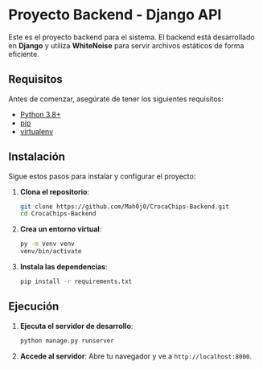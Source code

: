# Proyecto Backend - Django API

Este es el proyecto backend para el sistema. El backend está desarrollado en **Django** y utiliza **WhiteNoise** para servir archivos estáticos de forma eficiente.

## Requisitos

Antes de comenzar, asegúrate de tener los siguientes requisitos:

- [Python 3.8+](https://www.python.org/)
- [pip](https://pip.pypa.io/en/stable/)
- [virtualenv](https://virtualenv.pypa.io/en/latest/)

## Instalación

Sigue estos pasos para instalar y configurar el proyecto:

1. **Clona el repositorio**:

   ```bash
   git clone https://github.com/Mah0j0/CrocaChips-Backend.git
   cd CrocaChips-Backend

2. **Crea un entorno virtual**:

   ```bash
   py -m venv venv
   venv/bin/activate
   ```

3. **Instala las dependencias**:
   ```bash
   pip install -r requirements.txt
   ```

## Ejecución

1. **Ejecuta el servidor de desarrollo**:
   ```bash
   python manage.py runserver
   ```

2. **Accede al servidor**:
   Abre tu navegador y ve a `http://localhost:8000`.

